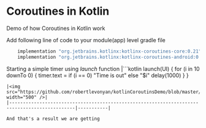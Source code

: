 # Coroutines in Kotlin
Demo of how Coroutines in Kotlin work

Add following line of code to your module(app) level gradle file

```groovy
    implementation "org.jetbrains.kotlinx:kotlinx-coroutines-core:0.21"
    implementation "org.jetbrains.kotlinx:kotlinx-coroutines-android:0.21"
```

Starting a simple timer using <i>launch</i> function
|```kotlin
    launch(UI) {
      for (i in 10 downTo 0) {
        timer.text = if (i == 0) "Time is out" else "$i"
        delay(1000)
        }
      }
```
|<img src="https://github.com/robertlevonyan/kotlinCoroutinsDemo/blob/master/Images/kt_timer.jpg" width="500" />|
|----------------------------------------------------------------------------------------------|-----------|

And that's a result we are getting

